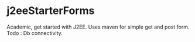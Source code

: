# j2eeStarterForms
Academic, get started with J2EE. Uses maven for simple get and post form.
Todo : Db connectivity.
